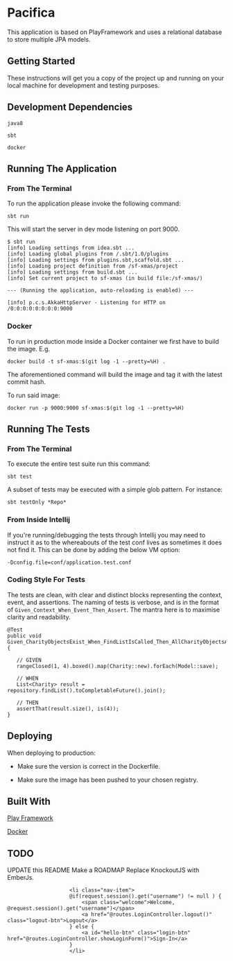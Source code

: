 # Pacifica

This application is based on PlayFramework and uses a relational database to store multiple JPA models.

## Getting Started

These instructions will get you a copy of the project up and running on your local machine for development and testing 
purposes.

## Development Dependencies

```
java8
```

```
sbt
``` 

```
docker
```

## Running The Application

### From The Terminal

To run the application please invoke the following command:

```
sbt run
```
This will start the server in dev mode listening on port 9000. 

```
$ sbt run
[info] Loading settings from idea.sbt ...
[info] Loading global plugins from /.sbt/1.0/plugins
[info] Loading settings from plugins.sbt,scaffold.sbt ...
[info] Loading project definition from /sf-xmas/project
[info] Loading settings from build.sbt ...
[info] Set current project to sf-xmas (in build file:/sf-xmas/)

--- (Running the application, auto-reloading is enabled) ---

[info] p.c.s.AkkaHttpServer - Listening for HTTP on /0:0:0:0:0:0:0:0:9000
``` 

### Docker

To run in production mode inside a Docker container we first have to build the image. E.g.

```
docker build -t sf-xmas:$(git log -1 --pretty=%H) .
```

The aforementioned command will build the image and tag it with the latest commit hash.

To run said image:

```
docker run -p 9000:9000 sf-xmas:$(git log -1 --pretty=%H) 
```

## Running The Tests

### From The Terminal

To execute the entire test suite run this command:

```
sbt test
```

A subset of tests may be executed with a simple glob pattern. For instance:

```
sbt testOnly *Repo*
```

### From Inside Intellij

If you're running/debugging the tests through Intellij you may need to instruct it as to the whereabouts of the test 
conf lives as sometimes it does not find it. This can be done by adding the below VM option:

```
-Dconfig.file=conf/application.test.conf
```

### Coding Style For Tests

The tests are clean, with clear and distinct blocks representing the context, event, and assertions. The naming of 
tests is verbose, and is in the format of ```Given_Context_When_Event_Then_Assert```. The mantra here is to maximise
clarity and readability.

```
@Test
public void Given_CharityObjectsExist_When_FindListIsCalled_Then_AllCharityObjectsAreReturned() {
    
   // GIVEN
   rangeClosed(1, 4).boxed().map(Charity::new).forEach(Model::save);
    
   // WHEN
   List<Charity> result = repository.findList().toCompletableFuture().join();
    
   // THEN
   assertThat(result.size(), is(4));
}
```

## Deploying

When deploying to production:

* Make sure the version is correct in the Dockerfile. 

* Make sure the image has been pushed to your chosen registry.

## Built With

[Play Framework](https://www.playframework.com/)

[Docker](https://www.docker.com/)

## TODO
UPDATE this README
Make a ROADMAP
Replace KnockoutJS with EmberJs.

                        <li class="nav-item">
                        @if(request.session().get("username") != null ) {
                            <span class="welcome">Welcome, @request.session().get("username")</span>
                            <a href="@routes.LoginController.logout()" class="logout-btn">Logout</a>
                        } else {
                            <a id="hello-btn" class="login-btn" href="@routes.LoginController.showLoginForm()">Sign-In</a>
                        }
                        </li>
